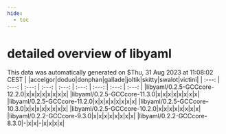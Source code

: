 ```yaml
---
hide:
  - toc
---
```


detailed overview of libyaml
============================


This data was automatically generated on $Thu, 31 Aug 2023 at 11:08:02 CEST
| |accelgor|doduo|donphan|gallade|joltik|skitty|swalot|victini|
| :---: | :---: | :---: | :---: | :---: | :---: | :---: | :---: | :---: |
|libyaml/0.2.5-GCCcore-12.2.0|x|x|x|x|x|x|x|x|
|libyaml/0.2.5-GCCcore-11.3.0|x|x|x|x|x|x|x|x|
|libyaml/0.2.5-GCCcore-11.2.0|x|x|x|x|x|x|x|x|
|libyaml/0.2.5-GCCcore-10.3.0|x|x|x|x|x|x|x|x|
|libyaml/0.2.5-GCCcore-10.2.0|x|x|x|x|x|x|x|x|
|libyaml/0.2.2-GCCcore-9.3.0|x|x|x|x|x|x|x|x|
|libyaml/0.2.2-GCCcore-8.3.0|-|x|x|-|x|x|x|x|
